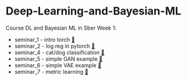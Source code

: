 # Deep-Learning-and-Bayesian-ML
Course DL and Bayesian ML in Sber 
Week 1:
- seminar_1 - intro torch [📄](./week_1/seminar1_pytorch_basics.ipynb)
- seminar_2 - log reg in pytorch [📄](./week_1/seminar2_logistic_regression.ipynb)
- seminar_4 - cat/dog classification [📄](./week_2/seminar4_cats_dogs.ipynb)
- seminar_5 - simple GAN example [📄](./week_2/seminar5_GAN.ipynb)
- seminar_6 - simple VAE example [📄](./week_2/seminar6_VAE.ipynb)
- seminar_7 - metric learning [📄](./week_2/seminar7_metric_learning.ipynb)
